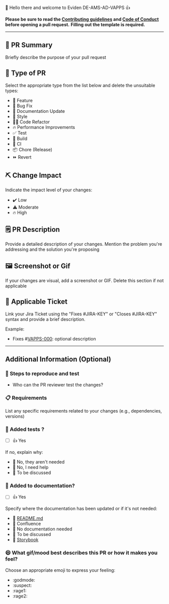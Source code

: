 👋 Hello there and welcome to Eviden DE-AMS-AD-VAPPS 👍

**Please be sure to read the [Contributing guidelines](CONTRIBUTING.md) and [Code of Conduct](CODE_OF_CONDUCT.md) before opening a pull request.**
**Filling out the template is required.**

---

## 📝 PR Summary

Briefly describe the purpose of your pull request

## 📌 Type of PR

Select the appropriate type from the list below and delete the unsuitable types:
- 🍕 Feature
- 🐛 Bug Fix
- 📝 Documentation Update
- 🎨 Style
- 🧑‍💻 Code Refactor
- 🔥 Performance Improvements
- ✅ Test
- 🤖 Build
- 🔁 CI
- 📦 Chore (Release)
- ⏩ Revert

## ⛏ Change Impact

Indicate the impact level of your changes:
- ✔️ Low
- ⚠️ Moderate
- 🔥 High

## 🗒️ PR Description

Provide a detailed description of your changes. Mention the problem you're addressing and the solution you're proposing

## 🖼️ Screenshot or Gif

If your changes are visual, add a screenshot or GIF. Delete this section if not applicable

## 🎫 Applicable Ticket

Link your Jira Ticket using the "Fixes #JIRA-KEY" or "Closes #JIRA-KEY" syntax and provide a brief description.

Example:

- Fixes #[VAPPS-000](https://jira.fsc.atos-services.net/projects/STCDEV/VAPPS-000): optional description

---

## Additional Information (Optional)

### 🧫 Steps to reproduce and test

- Who can the PR reviewer test the changes?

<!--
Step1: Install ``npm install my-package --save-dev``
Step2: Run ``npm run test``
-->

### 📋 Requirements

List any specific requirements related to your changes (e.g., dependencies, versions)

<!--
- "@angular/animations": "^16.0.3"
-->

### 🧪 Added tests ?

- [ ] 👍 Yes

If no, explain why:
- 🙅 No, they aren't needed
- 🙋 No, I need help
- 💬 To be discussed

### 📘 Added to documentation?

- [ ] 👍 Yes

Specify where the documentation has been updated or if it's not needed:
- 📜 [README.md](README.md)
- 📓 Confluence
- 🙅 No documentation needed
- 💬 To be discussed
- 📕 [Storybook](https://storybook.js.org/)

### 😄 What gif/mood best describes this PR or how it makes you feel?

Choose an appropriate emoji to express your feeling:
- :godmode:
- :suspect:
- :rage1:
- :rage2:

<!-- https://chrome.google.com/webstore/detail/gifs-for-github/dkgjnpbipbdaoaadbdhpiokaemhlphep -->
